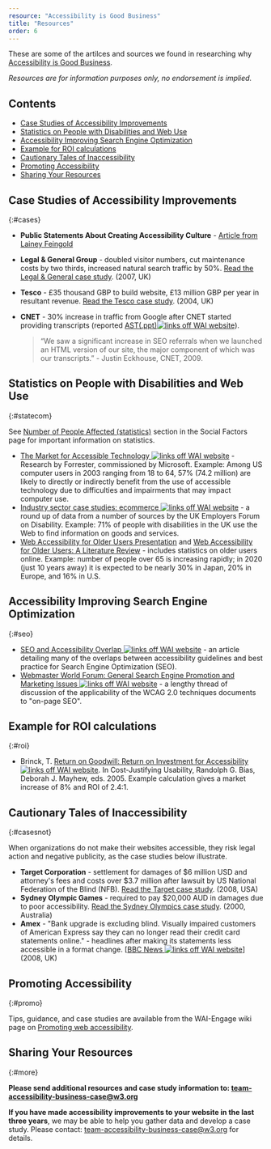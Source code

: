 ```yaml
---
resource: "Accessibility is Good Business"
title: "Resources"
order: 6
---
```


These are some of the artilces and sources we found in researching why [Accessibility is Good Business](../bcase/Overview).

*Resources are for information purposes only, no endorsement is
implied.*

## Contents

-   [Case Studies of Accessibility Improvements](#cases)
-   [Statistics on People with Disabilities and Web Use](#statecom)
-   [Accessibility Improving Search Engine Optimization](#seo)
-   [Example for ROI calculations](#roi)
-   [Cautionary Tales of Inaccessibility](#casesnot)
-   [Promoting Accessibility](#promo)
-   [Sharing Your Resources](#more)

## Case Studies of Accessibility Improvements
{:#cases}

-   **Public Statements About Creating Accessibility Culture** - [Article from Lainey Feingold](http://www.lflegal.com/2018/05/accessibility-culture/#Public-Statements-about-Digital-Accessibility-Culture)
-   **Legal & General Group** - doubled visitor numbers, cut maintenance
    costs by two thirds, increased natural search traffic by 50%. [Read
    the Legal & General case study](legal-and-general-case-study).
    (2007, UK)
-   **Tesco** - £35 thousand GBP to build website, £13 million GBP per
    year in resultant revenue. [Read the Tesco case
    study](http://www.w3.org/WAI/bcase/tesco-case-study). (2004, UK)
-   **CNET** - 30% increase in traffic from Google after CNET started
    providing transcripts (reported [AST(.ppt)![links off WAI
    website](http://www.w3.org/Icons/offsite.png)](http://teachingcommons.cdl.edu/access/docs_multi/documents/CaptioningExperts.ppt)).

    > “We saw a significant increase in SEO referrals when we launched an
    > HTML version of our site, the major component of which was our
    > transcripts.” - Justin Eckhouse, CNET, 2009.

## Statistics on People with Disabilities and Web Use
{:#statecom}

See [Number of People Affected
(statistics)](http://www.w3.org/WAI/bcase/soc#stats) section in the
Social Factors page for important information on statistics.

-   [The Market for Accessible Technology ![links off WAI
    website](http://www.w3.org/Icons/offsite.png)](http://www.microsoft.com/enable/research/phase1.aspx) -
    Research by Forrester, commissioned by Microsoft. Example: Among US
    computer users in 2003 ranging from 18 to 64, 57% (74.2 million) are
    likely to directly or indirectly benefit from the use of accessible
    technology due to difficulties and impairments that may impact
    computer use.
-   [Industry sector case studies: ecommerce ![links off WAI
    website](http://www.w3.org/Icons/offsite.png)](http://www.realising-potential.org/case-studies/industry/e-commerce.html) -
    a round up of data from a number of sources by the UK Employers
    Forum on Disability. Example: 71% of people with disabilities in the
    UK use the Web to find information on goods and services.
-   [Web Accessibility for Older Users
    Presentation](http://www.w3.org/WAI/presentations/ageing/) and [Web
    Accessibility for Older Users: A Literature
    Review](http://www.w3.org/WAI/intro/wai-age-literature.php) -
    includes statistics on older users online. Example: number of people
    over 65 is increasing rapidly; in 2020 (just 10 years away) it is
    expected to be nearly 30% in Japan, 20% in Europe, and 16% in U.S.

## Accessibility Improving Search Engine Optimization
{:#seo}

-   [SEO and Accessibility Overlap ![links off WAI
    website](http://www.w3.org/Icons/offsite.png)](http://www.communis.co.uk/blog/2009-08-06-seo-and-accessibility-overlap) -
    an article detailing many of the overlaps between accessibility
    guidelines and best practice for Search Engine Optimization (SEO).
-   [Webmaster World Forum: General Search Engine Promotion and
    Marketing Issues ![links off WAI
    website](http://www.w3.org/Icons/offsite.png)](http://www.webmasterworld.com/search_engine_promotion/3810495.htm) -
    a lengthy thread of discussion of the applicability of the WCAG 2.0
    techniques documents to "on-page SEO".

## Example for ROI calculations
{:#roi}

-   Brinck, T. [Return on Goodwill: Return on Investment for
    Accessibility ![links off WAI
    website](http://www.w3.org/Icons/offsite.png)](http://books.google.co.uk/books?id=kDVgsGgkF4cC&pg=PA385&lpg=PA385&dq=accessibility+roi&source=bl&ots=9dHbCcotGz&sig=ryfaImiey14CMpR0DMwuqNDlhjI&hl=en&ei=9TZXSqImgtKMB6TrsN4C&sa=X&oi=book_result&ct=result&resnum=3#v=onepage&q=accessibility%20roi&f=false).
    In Cost-Justifying Usability, Randolph G. Bias, Deborah J. Mayhew,
    eds. 2005. Example calculation gives a market increase of 8% and ROI
    of 2.4:1.

## Cautionary Tales of Inaccessibility
{:#casesnot}

When organizations do not make their websites accessible, they risk
legal action and negative publicity, as the case studies below
illustrate.

-   **Target Corporation** - settlement for damages of $6 million USD
    and attorney's fees and costs over $3.7 million after lawsuit by US
    National Federation of the Blind (NFB). [Read the Target case
    study](target-case-study). (2008, USA)
-   **Sydney Olympic Games** - required to pay \$20,000 AUD in damages
    due to poor accessibility. [Read the Sydney Olympics case
    study](socog-case-study). (2000, Australia)
-   **Amex** - "Bank upgrade is excluding blind. Visually impaired
    customers of American Express say they can no longer read their
    credit card statements online." - headlines after making its
    statements less accessible in a format change. \[[BBC News ![links
    off WAI
    website](http://www.w3.org/Icons/offsite.png)](http://news.bbc.co.uk/2/hi/programmes/moneybox/7332216.stm)\]
    (2008, UK)

## Promoting Accessibility
{:#promo}

Tips, guidance, and case studies are available from the WAI-Engage wiki
page on [Promoting web
accessibility](http://www.w3.org/community/wai-engage/wiki/Promoting_web_accessibility).

## Sharing Your Resources
{:#more}


**Please send additional resources and case study information to:
<team-accessibility-business-case@w3.org>**

**If you have made accessibility improvements to your website in the
last three years**, we may be able to help you gather data and develop a
case study. Please contact: <team-accessibility-business-case@w3.org>
for details.
